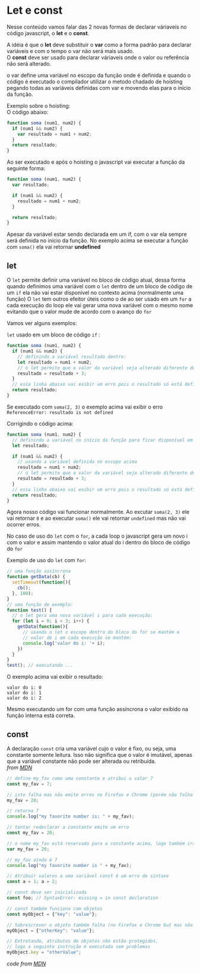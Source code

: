 # Let e const

Nesse conteúdo vamos falar das 2 novas formas de declarar váriaveis no código javascript, o **let** e o **const**.

A idéia é que o **let** deve substituir o **var** como a forma padrão para declarar variáveis e com o tempo o var não será mais usado. <br>
O **const** deve ser usado para declarar váriaveis onde o valor ou referência não será alterado. 

o var define uma variável no escopo da função onde é definida e quando o código é executado o compilador utilizar o metodo chadado de hoisting pegando todas as variáveis definidas com var e movendo elas para o início da função.

Exemplo sobre o hoisting:<br>
O código abaixo:

```js
function soma (num1, num2) {
  if (num1 && num2) {
    var resultado = num1 + num2;
  }
  return resultado;
}
```

Ao ser executado e após o hoisting o javascript vai executar a função da seguinte forma:

```js
function soma (num1, num2) {
  var resultado;

  if (num1 && num2) {
    resultado = num1 + num2;
  }

  return resultado;
}
```

Apesar da variável estar sendo declarada em um if, com o var ela sempre será definida no início da função.
No exemplo acima se executar a função com `soma()` ela vai retornar **undefined**

## let

O `let` permite definir uma variável no bloco de código atual, dessa forma quando definimos uma variável com o `let` dentro de um bloco de código de um `if` ela não vai estar disponível no contexto acima (normalmente uma função)
O `let` tem outros efeitor úteis como o de ao ser usado em um `for` a cada execução do loop ele vai gerar uma nova variável com o mesmo nome evitando que o valor mude de acordo com o avanço do `for`

Vamos ver alguns exemplos:

`let` usado em um bloco de código `if` :

```js
function soma (num1, num2) {
  if (num1 && num2) {
    // definindo a variável resultado dentro:
    let resultado = num1 + num2;
    // o let permite que o valor da variável seja alterado diferente do const:
    resultado = resultado + 3;
  }
  // essa linha abaixo vai exibir um erro pois o resultado só está definido dentro do bloco do if acima e por isso não está disponível em toda a função:
  return resultado;
}
```

Se executado com `soma(2, 3)` o exemplo acima vai exibir o erro `ReferenceError: resultado is not defined` 

Corrigindo o código acima:

```js
function soma (num1, num2) {
  // definindo a variável no início da função para ficar disponível em todos os blocos internos:
  let resultado;

  if (num1 && num2) {
    // usando a variável definida no escopo acima
    resultado = num1 + num2;
    // o let permite que o valor da variável seja alterado diferente do const:
    resultado = resultado + 3;
  }
  // essa linha abaixo vai exibir um erro pois o resultado só está definido dentro do bloco do if acima e por isso não está disponível em toda a função:
  return resultado;
}
```

Agora nosso código vai funcionar normalmente. Ao excutar `soma(2, 3)` ele vai retornar `8` e ao executar `soma()` ele vai retornar `undefined` mas não vai ocorrer erros.

No caso de uso do `let` com o `for`, a cada loop o javascript gera um novo i com o valor e assim mantendo o valor atual do i dentro do bloco de código do `for`

Exemplo de uso do `let` com `for`:

```js
// uma função assíncrona 
function getData(cb) {
  setTimeout(function(){
    cb();
  }, 100);
}
// uma função de exemplo:
function test() {
  // o let gera uma nova variável i para cada execução:
  for (let i = 0; i < 3; i++) {
    getData(function(){
      // usando o let o escopo dentro do bloco do for se mantém e 
      // valor de i em cada execução se mantém:
      console.log('valor do i: '+ i);
    })
  }
}
test(); // executando ...
```

O exemplo acima vai exibir o resultado:

```
valor do i: 0
valor do i: 1
valor do i: 2
```

Mesmo executando um for com uma função assíncrona o valor exibido na função interna está correta. 

## const

A  declaração `const` cria uma variável cujo o valor é fixo, ou seja, uma constante somente leitura. Isso não significa que o valor é imutável, apenas que a variável constante não pode ser alterada ou retribuída.<br>
*from [MDN](https://developer.mozilla.org/pt-BR/docs/Web/JavaScript/Reference/Statements/const)*

```js
// define my_fav como uma constante e atribui o valor 7
const my_fav = 7;

// isto falha mas não emite erros no Firefox e Chrome (porém não falha no Safari)
my_fav = 20;

// retorna 7
console.log("my favorite number is: " + my_fav);

// tentar redeclarar a constante emite um erro 
const my_fav = 20;

// o nome my_fav está reservado para a constante acima, logo também irá falhar
var my_fav = 20; 

// my_fav ainda é 7
console.log("my favorite number is " + my_fav);

// Atribuir valores a uma variável const é um erro de sintaxe
const a = 1; a = 2;

// const deve ser inicializada
const foo; // SyntaxError: missing = in const declaration

// const também funciona com objetos
const myObject = {"key": "value"};

// Sobrescrever o objeto também falha (no Firefox e Chrome but mas não no Safari)
myObject = {"otherKey": "value"};

// Entretando, atributos de objetos não estão protegidos,
// logo a seguinte instrução é executada sem problemas 
myObject.key = "otherValue";
```
*code from [MDN](https://developer.mozilla.org/pt-BR/docs/Web/JavaScript/Reference/Statements/const)*
